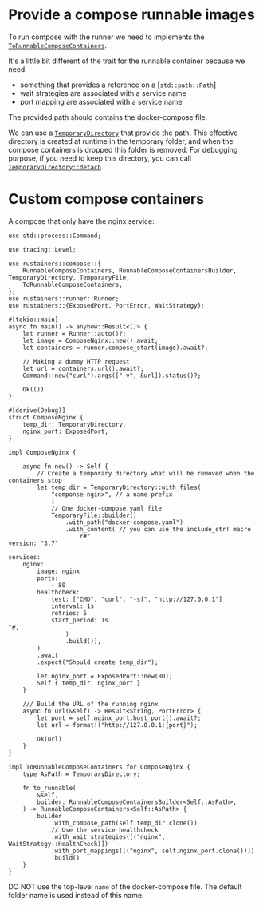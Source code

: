 # Provide a compose runnable images

To run compose with the runner we need to implements the [`ToRunnableComposeContainers`](crate::compose::ToRunnableComposeContainers).

It's a little bit different of the trait for the runnable container because we need:

- something that provides a reference on a [`std::path::Path`]
- wait strategies are associated with a service name
- port mapping are associated with a service name

The provided path should contains the docker-compose file.

We can use a [`TemporaryDirectory`](crate::compose::TemporaryDirectory) that provide the path.
This effective directory is created at runtime in the temporary folder, 
and when the compose containers is dropped this folder is removed.
For debugging purpose, if you need to keep this directory, you can call 
[`TemporaryDirectory::detach`](crate::compose::TemporaryDirectory::detach).

# Custom compose containers

A compose that only have the nginx service:


```rust, no_run
use std::process::Command;

use tracing::Level;

use rustainers::compose::{
    RunnableComposeContainers, RunnableComposeContainersBuilder, TemporaryDirectory, TemporaryFile,
    ToRunnableComposeContainers,
};
use rustainers::runner::Runner;
use rustainers::{ExposedPort, PortError, WaitStrategy};

#[tokio::main]
async fn main() -> anyhow::Result<()> {
    let runner = Runner::auto()?;
    let image = ComposeNginx::new().await;
    let containers = runner.compose_start(image).await?;

    // Making a dummy HTTP request
    let url = containers.url().await?;
    Command::new("curl").args(["-v", &url]).status()?;

    Ok(())
}

#[derive(Debug)]
struct ComposeNginx {
    temp_dir: TemporaryDirectory,
    nginx_port: ExposedPort,
}

impl ComposeNginx {

    async fn new() -> Self {
        // Create a temporary directory what will be removed when the containers stop
        let temp_dir = TemporaryDirectory::with_files(
            "componse-nginx", // a name prefix
            [
            // One docker-compose.yaml file
            TemporaryFile::builder()
                .with_path("docker-compose.yaml")
                .with_content( // you can use the include_str! macro
                    r#"
version: "3.7"

services:
    nginx:
        image: nginx
        ports:
            - 80
        healthcheck:
            test: ["CMD", "curl", "-sf", "http://127.0.0.1"]
            interval: 1s
            retries: 5
            start_period: 1s
"#,
                )
                .build()],
        )
        .await
        .expect("Should create temp_dir");

        let nginx_port = ExposedPort::new(80);
        Self { temp_dir, nginx_port }
    }

    /// Build the URL of the running nginx
    async fn url(&self) -> Result<String, PortError> {
        let port = self.nginx_port.host_port().await?;
        let url = format!("http://127.0.0.1:{port}");

        Ok(url)
    }
}

impl ToRunnableComposeContainers for ComposeNginx {
    type AsPath = TemporaryDirectory;

    fn to_runnable(
        &self,
        builder: RunnableComposeContainersBuilder<Self::AsPath>,
    ) -> RunnableComposeContainers<Self::AsPath> {
        builder
            .with_compose_path(self.temp_dir.clone())
            // Use the service healthcheck
            .with_wait_strategies([("nginx", WaitStrategy::HealthCheck)])
            .with_port_mappings([("nginx", self.nginx_port.clone())])
            .build()
    }
}
```

<div class="warning">
DO NOT use the top-level <code>name</code> of the docker-compose file.
The default folder name is used instead of this name.
</div>
